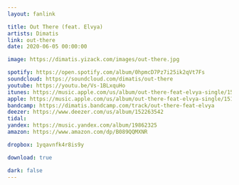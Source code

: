 ```yaml
---
layout: fanlink

title: Out There (feat. Elvya)
artists: Dimatis
link: out-there
date: 2020-06-05 00:00:00

image: https://dimatis.yizack.com/images/out-there.jpg

spotify: https://open.spotify.com/album/0hpmcD7Pz7i25ik2qVt7Fs
soundcloud: https://soundcloud.com/dimatis/out-there
youtube: https://youtu.be/Vs-1BLxquHo
itunes: https://music.apple.com/us/album/out-there-feat-elvya-single/1516826552?&app=itunes&ls=1
apple: https://music.apple.com/us/album/out-there-feat-elvya-single/1516826552?&app=music&ls=1
bandcamp: https://dimatis.bandcamp.com/track/out-there-feat-elvya
deezer: https://www.deezer.com/us/album/152263542
tidal: 
yandex: https://music.yandex.com/album/19862325
amazon: https://www.amazon.com/dp/B089QQMXNR

dropbox: 1yqavnfk4r8is9y

download: true

dark: false
---
```

